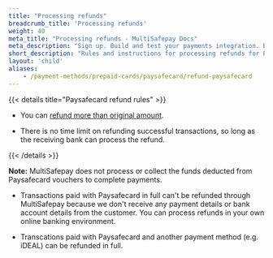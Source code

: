 ```yaml
---
title: "Processing refunds"
breadcrumb_title: 'Processing refunds'
weight: 40
meta_title: "Processing refunds - MultiSafepay Docs"
meta_description: "Sign up. Build and test your payments integration. Explore our products and services. Use our API Reference, SDKs, and wrappers. Get support."
short_description: "Rules and instructions for processing refunds for Paysafecard transactions"
layout: 'child'
aliases:
    - /payment-methods/prepaid-cards/paysafecard/refund-paysafecard
---
```


{{< details title="Paysafecard refund rules" >}}

- You can [refund more than original amount](/faq/finance/refund-more-than-original-amount).

- There is no time limit on refunding successful transactions, so long as the receiving bank can process the refund.

{{< /details >}}

**Note:** MultiSafepay does not process or collect the funds deducted from Paysafecard vouchers to complete payments.

- Transactions paid with Paysafecard in full can't be refunded through MultiSafepay because we don't receive any payment details or bank account details from the customer. You can process refunds in your own online banking environment. 

- Transcations paid with Paysafecard and another payment method (e.g. iDEAL) can be refunded in full. 
